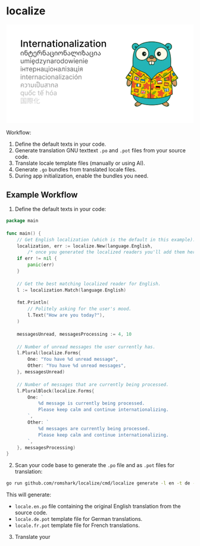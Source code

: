 # localize

![Localize Banner](./localize_banner.svg)

Workflow:

1. Define the default texts in your code.
2. Generate translation GNU texttext `.po` and `.pot` files from your source code.
3. Translate locale template files (manually or using AI).
4. Generate `.go` bundles from translated locale files.
5. During app initialization, enable the bundles you need.

## Example Workflow

1. Define the default texts in your code:

```go
package main

func main() {
	// Get English localization (which is the default in this example).
	localization, err := localize.New(language.English,
		/* once you generated the localized readers you'll add them here */)
	if err != nil {
		panic(err)
	}

	// Get the best matching localized reader for English.
	l := localization.Match(language.English)

	fmt.Println(
		// Politely asking for the user's mood.
		l.Text("How are you today?"),
	)

	messagesUnread, messagesProcessing := 4, 10

	// Number of unread messages the user currently has.
	l.Plural(localize.Forms{
		One: "You have %d unread message",
		Other: "You have %d unread messages",
	}, messagesUnread)

	// Number of messages that are currently being processed.
	l.PluralBlock(localize.Forms{
		One: `
			%d message is currently being processed.
			Please keep calm and continue internationalizing.
		`,
		Other: `
			%d messages are currently being processed.
			Please keep calm and continue internationalizing.
		`,
	}, messagesProcessing)
}
```

2. Scan your code base to generate the `.po` file and as `.pot` files for translation:

```sh
go run github.com/romshark/localize/cmd/localize generate -l en -t de -t fr
```

This will generate:

- `locale.en.po` file containing the original English translation from the source code.
- `locale.de.pot` template file for German translations.
- `locale.fr.pot` template file for French translations.

3. Translate your
